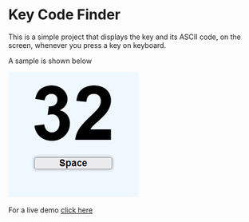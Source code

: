# Key Code Finder
This is a simple project that displays the key and its ASCII code, on the screen, whenever you press a key on keyboard.

A sample is shown below

![image](image.PNG)

For a live demo [click here](https://gmd144.github.io/key-code-finder/)
